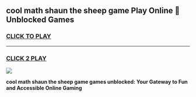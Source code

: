 
## cool math shaun the sheep game Play Online 👋 Unblocked Games
<h3>
<a href="https://news.freeplayer.one?title=cool_math_shaun_the_sheep_game&ref=17CMG">CLICK TO PLAY</a></h3>
<hr>

<h3>
<a href="https://news.freeplayer.one?title=cool_math_shaun_the_sheep_game&ref=17CMG">CLICK 2 PLAY</a>
  
</h3>

<a href="https://news.freeplayer.one?title=cool_math_shaun_the_sheep_game&ref=17CMG/"><img src="https://clearcache.store/games.png"></a>


**cool math shaun the sheep game games unblocked: Your Gateway to Fun and Accessible Online Gaming**
